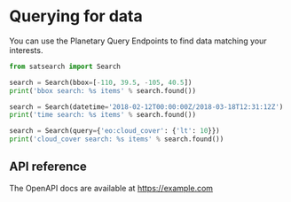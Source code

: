 # Querying for data

You can use the Planetary Query Endpoints to find data matching your interests.

```python
from satsearch import Search

search = Search(bbox=[-110, 39.5, -105, 40.5])
print('bbox search: %s items' % search.found())

search = Search(datetime='2018-02-12T00:00:00Z/2018-03-18T12:31:12Z')
print('time search: %s items' % search.found())

search = Search(query={'eo:cloud_cover': {'lt': 10}})
print('cloud_cover search: %s items' % search.found()) 
```

## API reference

The OpenAPI docs are available at <https://example.com>
